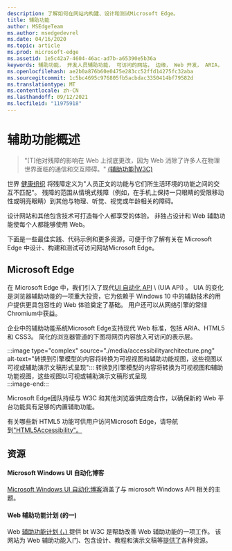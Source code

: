 ```yaml
---
description: 了解如何在网站内构建、设计和测试Microsoft Edge。
title: 辅助功能
author: MSEdgeTeam
ms.author: msedgedevrel
ms.date: 04/16/2020
ms.topic: article
ms.prod: microsoft-edge
ms.assetid: 1e5c42a7-4604-46ac-ad7b-a65390e5b36a
keywords: 辅助功能， 开发人员辅助功能， 可访问的网站， 边缘， Web 开发， ARIA， 开发人员， UIA， UI 自动化
ms.openlocfilehash: ae2b0a876b60e0475e283cc52ffd14275fc32aba
ms.sourcegitcommit: 1c5bc4695c976805fb5acbdac3350414bf79582d
ms.translationtype: MT
ms.contentlocale: zh-CN
ms.lasthandoff: 09/12/2021
ms.locfileid: "11975918"
---
```

# <a name="accessibility-overview"></a>辅助功能概述  

> "\[T\]他对残障的影响在 Web 上彻底更改，因为 Web 消除了许多人在物理世界面临的通信和交互障碍。" [ (辅助功能|W3C) ][W3CAccessibility]  

世界 [健康组织][WHODisabilities] 将残障定义为"人员正文的功能与它们所生活环境的功能之间的交互不匹配"。  残障的范围从情境式残障（例如，在手机上保持一只眼睛的受限移动性或明亮眼睛）到其他与物理、听觉、视觉或年龄相关的障碍。  

设计网站和其他包含技术可打造每个人都享受的体验。  非独占设计和 Web 辅助功能使每个人都能够使用 Web。  

下面是一些最佳实践、代码示例和更多资源，可便于你了解有关在 Microsoft Edge 中设计、[][AccessibilityBuild]构建和测试可访问[][AccessibilityTest]网站Microsoft Edge。 [][AccessibilityDesign]  

## <a name="accessibility-in-microsoft-edge"></a>Microsoft Edge  

在 Microsoft Edge 中，我们引入了现代[UI 自动化 API][WindowsWin32AutoEntryui] \ (UIA API\) 。  UIA 的变化是浏览器辅助功能的一项重大投资，它为依赖于 Windows 10 中的辅助技术的用户提供更具包容性的 Web 体验奠定了基础。  用户还可以从网络引擎的常绿Chromium中获益。  

企业中的辅助功能系统Microsoft Edge支持现代 Web 标准，包括 ARIA、HTML5 和 CSS3。  简化的浏览器管道的下图将网页内容放入可访问的表示层。  

:::image type="complex" source="./media/accessibilityarchitecture.png" alt-text="转换到引擎模型的内容将转换为可视视图和辅助功能视图，这些视图以可视或辅助演示文稿形式呈现":::
   转换到引擎模型的内容将转换为可视视图和辅助功能视图，这些视图以可视或辅助演示文稿形式呈现  
:::image-end:::  

Microsoft Edge团队持续与 W3C 和其他浏览器供应商合作，以确保新的 Web 平台功能具有足够的内置辅助功能。  

有关哪些新 HTML5 功能可供用户访问Microsoft Edge，请导航到["HTML5Accessibility"。][HTML5Accessibility]  

## <a name="resources"></a>资源  

#### <a name="microsoft-windows-ui-automation-blog"></a>Microsoft Windows UI 自动化博客  

[Microsoft Windows UI 自动化博客][ArchiveBlogsWinuiautomation]涵盖了与 microsoft Windows API 相关的主题。  

#### <a name="web-accessibility-initiative-wai"></a>Web 辅助功能计划 (的一)   

Web [辅助功能计划 (，) ][W3CWaiHome] 提供 bt W3C 是帮助改善 Web 辅助功能的一项工作。  该网站为 Web 辅助功能入门、[][W3CWaiGettingstartedOverview]包含设计、教程和演示文稿等[][W3CWaiFundamentals][提供了][W3CWaiTeachAdvocate]各种资源。  

<!-- links -->  

[AccessibilityBuild]: ./build/index.md "构建可访问的网站|Microsoft Doc"  
[AccessibilityDesign]: ./design.md "设计可访问的网站|Microsoft Doc"  
[AccessibilityTest]: ./test.md "辅助功能测试|Microsoft Docs"  

[WindowsWin32AutoEntryui]: /windows/win32/winauto/entry-uiauto-win32 "UI 自动化|Microsoft Doc"  

[ArchiveBlogsWinuiautomation]: /archive/blogs/winuiautomation/ "Microsoft Windows UI 自动化博客|Microsoft Doc"  

[HTML5Accessibility]: https://html5accessibility.com "HTML5 辅助功能"  

[W3CAccessibility]: https://w3.org/standards/webdesign/accessibility "辅助功能|W3C"  
[W3CWaiFundamentals]: https://w3.org/wai/fundamentals/accessibility-intro "Web 辅助功能|Web 辅助功能计划 (一) |W3C"  
[W3CWaiGettingstartedOverview]: https://w3.org/wai/gettingstarted/Overview "入门：使网站成为辅助|Web 辅助功能计划 (一) |W3C"  
[W3CWaiHome]: https://w3.org/wai "Web 辅助功能计划 (一) |W3C"  
[W3CWaiTeachAdvocate]: https://w3.org/wai/teach-advocate "教学和宣传|Web 辅助功能计划 (一) |W3C"  

[WHODisabilities]: https://who.int/topics/disabilities "残障|WHO"  

